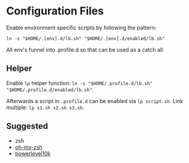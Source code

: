 # Configuration Files

Enable environment specific scripts by following the pattern:

`ln -s "$HOME/.[env].d/lb.sh" "$HOME/.[env].d/enabled/lb.sh"`

All env's funnel into .profile.d so that can be used as a catch all.

## Helper

Enable `lp` helper function: `ln -s "$HOME/.profile.d/lb.sh" "$HOME/.profile.d/enabled/lb.sh"`.

Afterwards a script in `.profile.d` can be enabled via `lp script.sh`. Link multiple: `lp s1.sh s2.sh s3.sh`.

## Suggested

* zsh
* [oh-my-zsh](https://ohmyz.sh/)
* [powerlevel10k](https://github.com/romkatv/powerlevel10k)